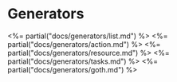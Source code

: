 # Generators

<%= partial("docs/generators/list.md") %>
<%= partial("docs/generators/action.md") %>
<%= partial("docs/generators/resource.md") %>
<%= partial("docs/generators/tasks.md") %>
<%= partial("docs/generators/goth.md") %>
